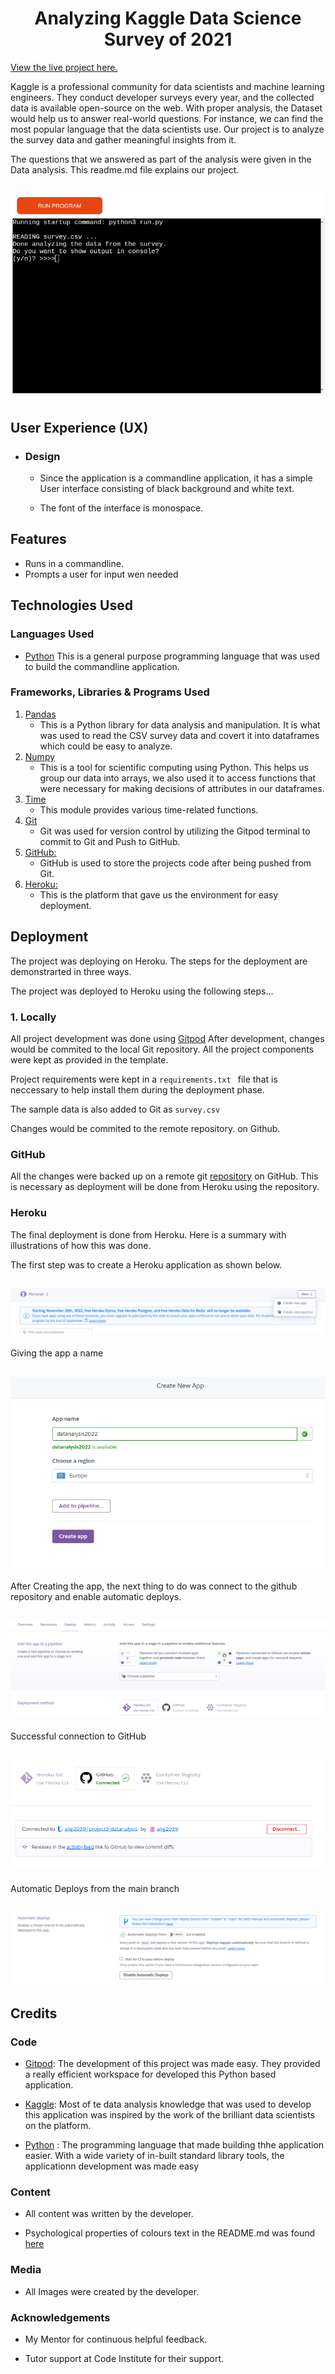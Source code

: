 <h1 align="center">Analyzing Kaggle Data Science Survey of 2021</h1>

[View the live project here.](https://dataanalysis2021.herokuapp.com/)

Kaggle is a professional community for data scientists and machine learning engineers. They conduct developer surveys every year, and the collected data is available open-source on the web. With proper analysis, the Dataset would help us to answer real-world questions. For instance, we can find the most popular language that the data scientists use. Our project is to analyze the survey data and gather meaningful insights from it.

The questions that we answered as part of the analysis were given in the Data analysis. This readme.md file explains our project.

<h2 align="center"><img src="pics/proj.png"></h2>

## User Experience (UX)

-   ### Design
    -   Since the application is a commandline application, it has a simple User interface consisting of black background and white text.

    - The font of the interface is monospace.

        
## Features

- Runs in a commandline.
- Prompts a user for input wen needed


## Technologies Used

### Languages Used

-   [Python](https://www.python.org/)
This is a general purpose programming language that was used to build the commandline application.


### Frameworks, Libraries & Programs Used

1. [Pandas](https://pandas.pydata.org/)
    - This is a Python library for data analysis and manipulation. It is what was used to read the CSV survey data and covert it into dataframes which could be easy to analyze.
2. [Numpy](https://numpy.org/)
    - This is a tool for scientific computing using Python. This helps us group our data into arrays, we also used it to access functions that were necessary for making decisions of attributes in our dataframes.
3. [Time](https://fonts.google.com/)
    - This module provides various time-related functions.
4. [Git](https://git-scm.com/)
    - Git was used for version control by utilizing the Gitpod terminal to commit to Git and Push to GitHub.
5. [GitHub:](https://github.com/)
    - GitHub is used to store the projects code after being pushed from Git.
6. [Heroku:](https://heroku.com)
    - This is the platform that gave us the environment for easy deployment.



## Deployment

The project was deploying on Heroku. The steps for the deployment are demonstrarted in three ways.



The project was deployed to Heroku using the following steps...

### 1. Locally
All project development was done using [Gitpod](https://gitpod.io)
After development, changes would be commited to the local Git repository. All the project components were kept as provided in the template.

Project requirements were kept in a ```requirements.txt ``` file that is neccessary to help install them during the deployment phase.

The sample data is also added to Git as ```survey.csv```

Changes would be commited to the remote repository. on Github.

### GitHub
All the changes were backed up on a remote git [repository](https://github.com/alig2039/project3-datanalysis) on GitHub. This is necessary as deployment will be done from Heroku using the repository.


### Heroku
The final deployment is done from Heroku. Here is a summary with illustrations of how this was done.

The first step was to create a Heroku application as shown below.
<h2 align="center"><img src="pics/final1.png"></h2>
Giving the app a name
<h2 align="center"><img src="pics/final2.png"></h2>


After Creating the app, the next thing to do was connect to the github repository and enable automatic deploys.
<h2 align="center"><img src="pics/final3.png"></h2>
Successful connection to GitHub
<h2 align="center"><img src="pics/final4.png"></h2>
Automatic Deploys from the main branch
<h2 align="center"><img src="pics/final5.png"></h2>







## Credits

### Code

-   [Gitpod](https://gitpod.io): The development of this project was made easy. They provided a really efficient workspace for developed this Python based application.

-   [Kaggle](https://kaggle.com): Most of te data analysis knowledge that was used to develop this application was inspired by the work of the brilliant data scientists on the platform.

-   [Python](https://python.org/) : The programming language that made building thhe application easier. With a wide variety of in-built standard library tools, the applicationn development was made easy

### Content

-   All content was written by the developer.

-   Psychological properties of colours text in the README.md was found [here](http://www.colour-affects.co.uk/psychological-properties-of-colours)

### Media

-   All Images were created by the developer.

### Acknowledgements

-   My Mentor for continuous helpful feedback.

-   Tutor support at Code Institute for their support.